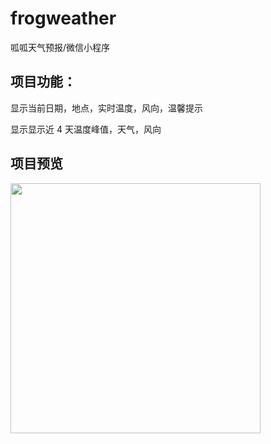 # frogweather
 呱呱天气预报/微信小程序
<h2>项目功能：</h2>
<p>显示当前日期，地点，实时温度，风向，温馨提示</p>
<p>显示显示近 4 天温度峰值，天气，风向</p>
<h2>项目预览</h2>
<p>
  <img style="width:400px;"src="  https://img-blog.csdnimg.cn/20200713132326674.png?x-oss-process=image/watermark,type_ZmFuZ3poZW5naGVpdGk,shadow_10,text_aHR0cHM6Ly9ibG9nLmNzZG4ubmV0L3dlaXhpbl80MTQ1MzQ3Ng==,size_16,color_FFFFFF,t_70"/>
</p>
